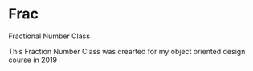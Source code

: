 # Frac
Fractional Number Class


This Fraction Number Class was crearted for my object oriented design course in 2019
